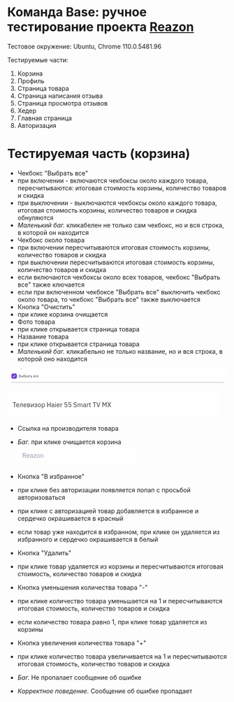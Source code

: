 # Команда Base: ручное тестирование проекта [Reazon](https://www.reazon.ru/)

Тестовое окружение: Ubuntu, Chrome 110.0.5481.96

Тестируемые части:
1. Корзина
2. Профиль
3. Страница товара
4. Страница написания отзыва
5. Страница просмотра отзывов
6. Хедер
7. Главная страница
8. Авторизация

# Тестируемая часть (корзина)
- Чекбокс "Выбрать все"
 - при включении - включаются чекбоксы около каждого товара, пересчитываются: итоговая стоимость корзины, количество товаров и скидка
 - при выключении - выключаются чекбоксы около каждого товара, итоговая стоимость корзины, количество товаров и скидка обнуляются
 - *Маленький баг.* кликабелен не только сам чекбокс, но и вся строка, в которой он находится 
- Чекбокс около товара
 - при включении пересчитываются итоговая стоимость корзины, количество товаров и скидка
 - при выключении пересчитываются итоговая стоимость корзины, количество товаров и скидка
 - если включаются чекбоксы около всех товаров, чекбокс "Выбрать все" также ключается
 - если при включенном чекбоксе "Выбрать все" выключить чекбокс около товара, то чекбокс "Выбрать все" также выключается
- Кнопка "Очистить"
 - при клике корзина очищается
- Фото товара
 - при клике открывается страница товара
- Название товара
 - при клике открывается страница товара
 - *Маленький баг.* кликабельно не только название, но и вся строка, в которой оно находится 
 <kbd>
  <img src="/images/checkbox_select-all.png" alt="Строка с названием товара" caption="Строка с названием товара">
 </kbd>

 ![Строка с названием товара](/images/product_name_line.png)
- Ссылка на производителя товара
 - *Баг.* при клике очищается корзина 
 ![Ссылка на производителя товара](/images/manufacturer_link.png)
- Кнопка "В избранное"
 - при клике без авторизации появляется попап с просьбой авторизоваться
 - при клике с авторизацией товар добавляется в избранное и сердечко окрашивается в красный
 - если товар уже находится в избранном, при клике он удаляется из избранного и сердечко окрашивается в белый
- Кнопка "Удалить"
 - при клике товар удаляется из корзины и пересчитываются итоговая стоимость, количество товаров и скидка
- Кнопка уменьшения количества товара "-"
 - при клике количество товара уменьшается на 1 и пересчитываются итоговая стоимость, количество товаров и скидка
 - если количество товара равно 1, при клике товар удаляется из корзины
- Кнопка увеличения количества товара "+"
 - при клике количество товара увеличивается на 1 и пересчитываются итоговая стоимость, количество товаров и скидка

 - *Баг.* Не пропалает сообщение об ошибке
 - *Корректное поведение.* Сообщение об ошибке пропадает
